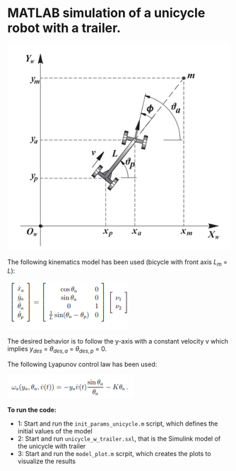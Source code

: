 # MATLAB simulation of a unicycle robot with a trailer. 

![alt text](image-3.png)

The following kinematics model has been used (bicycle with front axis $L_m$ = $L$):

![alt text](image-1.png)

The desired behavior is to follow the y-axis with a constant velocity v which implies $y_{des}$ = $\theta_{des, a}$ = $\theta_{des, p}$ = $0$.

The following Lyapunov control law has been used:

 ![alt text](image-2.png)

 **To run the code:**
 
* 1: Start and run the  `init_params_unicycle.m` script, which defines the initial values of the model
* 2: Start and run `unicycle_w_trailer.sxl`, that is the Simulink model of the unicycle with trailer
* 3: Start and run the  `model_plot.m` scrpit, which creates the plots to visualize the results